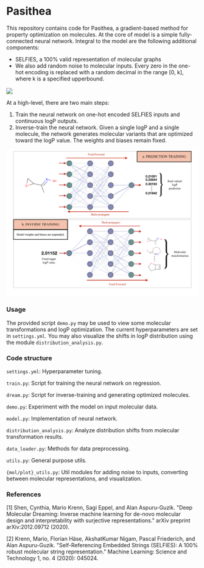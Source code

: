 # Pasithea

This repository contains code for Pasithea, a gradient-based method for property optimization on molecules. At the core of model is a simple fully-connected neural network. Integral to the model are the following additional components:
* SELFIES, a 100% valid representation of molecular graphs
* We also add random noise to molecular inputs. Every zero in the one-hot encoding is replaced with a random decimal in the range [0, k], where k is a specified upperbound.

<img align="center" src="./images/noise.pdf"/>

At a high-level, there are two main steps:
1. Train the neural network on one-hot encoded SELFIES inputs and continuous logP outputs.
2. Inverse-train the neural network. Given a single logP and a single molecule, the network generates molecular variants that are optimized toward the logP value. The weights and biases remain fixed.

<img align="center" raw=true src="./images/concept.pdf"/>



### Usage
The provided script `demo.py` may be used to view some molecular transformations and logP optimization. The current hyperparameters are set in `settings.yml`. You may also visualize the shifts in logP distribution using the module `distribution_analysis.py`.

### Code structure
`settings.yml`: Hyperparameter tuning.

`train.py`: Script for training the neural network on regression.

`dream.py`: Script for inverse-training and generating optimized molecules.

`demo.py`: Experiment with the model on input molecular data.

`model.py`: Implementation of neural network.

`distribution_analysis.py`: Analyze distribution shifts from molecular transformation results.

`data_loader.py`: Methods for data preprocessing.

`utils.py`: General purpose utils.

`{mol/plot}_utils.py`: Util modules for adding noise to inputs, converting between molecular representations, and visualization. 



### References
[1] Shen, Cynthia, Mario Krenn, Sagi Eppel, and Alan Aspuru-Guzik. "Deep Molecular Dreaming: Inverse machine learning for de-novo molecular design and interpretability with surjective representations." arXiv preprint arXiv:2012.09712 (2020).

[2] Krenn, Mario, Florian Häse, AkshatKumar Nigam, Pascal Friederich, and Alan Aspuru-Guzik. "Self-Referencing Embedded Strings (SELFIES): A 100% robust molecular string representation." Machine Learning: Science and Technology 1, no. 4 (2020): 045024.
